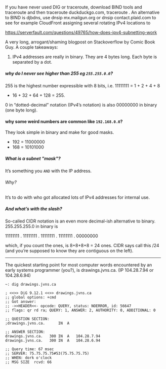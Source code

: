 If you have never used DIG or traceroute, download BIND tools and traceroute and
then traceroute duckduckgo.com, traceroute . An alternative to BIND is djbdns,
use dnsip mx.mailgun.org or dnsip contact.plaid.com to see for example
CloudFront assigning several rotating IPv4 locations to 


https://serverfault.com/questions/49765/how-does-ipv4-subnetting-work

A very long, arrogant/shaming blogpost on Stackoverflow by Comic Book Guy. A
couple takeaways:

1. IPv4 addresses are really in binary. They are 4 bytes long. Each byte is
   separated by a dot.

##### why do I never see higher than 255 eg  `255.255.0.0`?

255 is the highest number expressible with 8 bits, i.e. 11111111 = 1 + 2 + 4 + 8
+ 16 + 32 + 64 + 128 = 255.

0 in “dotted-decimal” notation (IPv4’s notation) is also 00000000 in binary (one byte
long).



#### why some weird numbers are common like `192.168.0.0`?

They look simple in binary and make for good masks.

- 192 = 11000000
- 168 = 10101000



##### What is a subnet "mask"?


It’s something you `AND` with the IP address.



###### Why?

It’s to do with who got allocated lots of IPv4 addresses for internal use.




##### And what’s with the slash?

So-called CIDR notation is an even more decimal-ish alternative to binary.
255.255.255.0 in binary is

11111111 . 11111111 . 11111111 . 11111111 . 00000000

which, if you count the ones, is 8+8+8+8 = 24 ones. CIDR says call this /24 (and
you’re supposed to know they are contiguous on the left).










------

The quickest starting point for most computer words encountered by an early
systems programmer (you?), is drawings.jvns.ca.  (IP 104.28.7.94 or 104.28.6.94)

```
~: dig drawings.jvns.ca

; <<>> DiG 9.12.1 <<>> drawings.jvns.ca
;; global options: +cmd
;; Got answer:
;; ->>HEADER<<- opcode: QUERY, status: NOERROR, id: 56647
;; flags: qr rd ra; QUERY: 1, ANSWER: 2, AUTHORITY: 0, ADDITIONAL: 0

;; QUESTION SECTION:
;drawings.jvns.ca.		IN	A

;; ANSWER SECTION:
drawings.jvns.ca.	300	IN	A	104.28.7.94
drawings.jvns.ca.	300	IN	A	104.28.6.94

;; Query time: 67 msec
;; SERVER: 75.75.75.75#53(75.75.75.75)
;; WHEN: dork o'clock
;; MSG SIZE  rcvd: 66
```
